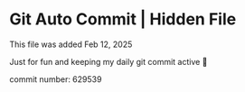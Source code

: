 # Git Auto Commit | Hidden File

This file was added Feb 12, 2025

Just for fun and keeping my daily git commit active 🤪

commit number: 629539
